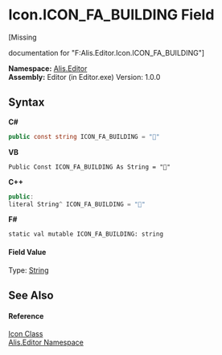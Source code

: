 # Icon.ICON_FA_BUILDING Field
 

\[Missing <summary> documentation for "F:Alis.Editor.Icon.ICON_FA_BUILDING"\]

**Namespace:**&nbsp;<a href="b150ade4-39de-a232-5f06-d3cdc1b2c538">Alis.Editor</a><br />**Assembly:**&nbsp;Editor (in Editor.exe) Version: 1.0.0

## Syntax

**C#**<br />
``` C#
public const string ICON_FA_BUILDING = ""
```

**VB**<br />
``` VB
Public Const ICON_FA_BUILDING As String = ""
```

**C++**<br />
``` C++
public:
literal String^ ICON_FA_BUILDING = ""
```

**F#**<br />
``` F#
static val mutable ICON_FA_BUILDING: string
```


#### Field Value
Type: <a href="https://docs.microsoft.com/dotnet/api/system.string" target="_blank">String</a>

## See Also


#### Reference
<a href="cc0f883c-67f8-f772-c6d7-a60b129f22a7">Icon Class</a><br /><a href="b150ade4-39de-a232-5f06-d3cdc1b2c538">Alis.Editor Namespace</a><br />